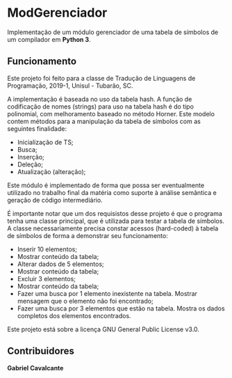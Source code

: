 # ModGerenciador
Implementação de um módulo gerenciador de uma tabela de símbolos de um compilador em **Python 3**.

## Funcionamento

Este projeto foi feito para a classe de Tradução de Linguagens de Programação, 2019-1, Unisul - Tubarão, SC.

A implementação é baseada no uso da tabela hash. A função de codificação de nomes (strings) para uso na tabela hash é do tipo polinomial, com melhoramento baseado no método Horner. Este modelo contem métodos para a manipulação da tabela de símbolos com as seguintes finalidade:

* Inicialização de TS;
* Busca;
* Inserção;
* Deleção;
* Atualização (alteração);

Este módulo é implementado de forma que possa ser eventualmente utilizado no trabalho final da matéria como suporte à análise semântica e geração de código intermediário.

É importante notar que um dos requisistos desse projeto é que o programa tenha uma classe principal, que é utilizada para testar a tabela de símbolos. A classe necessariamente precisa constar acessos (hard-coded) à tabela de símbolos de forma a demonstrar seu funcionamento:
* Inserir 10 elementos;
* Mostrar conteúdo da tabela;
* Alterar dados de 5 elementos;
* Mostrar conteúdo da tabela;
* Excluir 3 elementos;
* Mostrar conteúdo da tabela;
* Fazer uma busca por 1 elemento inexistente na tabela. Mostrar mensagem que o elemento não foi encontrado;
* Fazer uma busca por 3 elementos que estão na tabela. Mostra os dados completos dos elementos encontrados.

Este projeto está sobre a licença GNU General Public License v3.0.

## Contribuidores
**Gabriel Cavalcante**

